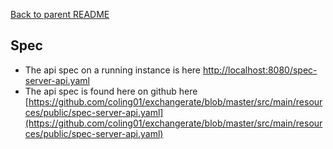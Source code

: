 [Back to parent README](./README.md)

## Spec
* The api spec on a running instance is here [http://localhost:8080/spec-server-api.yaml](http://localhost:8080/spec-server-api.yaml)
* The api spec is found here on github here [https://github.com/coling01/exchangerate/blob/master/src/main/resources/public/spec-server-api.yaml](https://github.com/coling01/exchangerate/blob/master/src/main/resources/public/spec-server-api.yaml)

